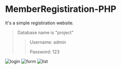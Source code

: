 # MemberRegistiration-PHP
It's a simple registiration website. 

>Database name is "project"
>>Username: admin
>>
>>Password: 123

![login](https://user-images.githubusercontent.com/82964908/188866053-ff48adca-d4e3-4978-a851-f6623027baeb.png)
![form](https://user-images.githubusercontent.com/82964908/188866045-315d99c5-539e-45c9-b099-693e18916b3f.png)
![list](https://user-images.githubusercontent.com/82964908/188866050-1362de7a-5b31-4d73-96ea-3bef112f2690.png)

